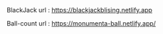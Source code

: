 BlackJack url : https://blackjackblising.netlify.app

Ball-count url : https://monumenta-ball.netlify.app/

